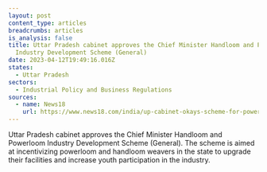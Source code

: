 ```yaml
---
layout: post
content_type: articles
breadcrumbs: articles
is_analysis: false
title: Uttar Pradesh cabinet approves the Chief Minister Handloom and Powerloom
  Industry Development Scheme (General)
date: 2023-04-12T19:49:16.016Z
states:
  - Uttar Pradesh
sectors:
  - Industrial Policy and Business Regulations
sources:
  - name: News18
    url: https://www.news18.com/india/up-cabinet-okays-scheme-for-powerloom-handloom-weavers-7476931.html
---
```

Uttar Pradesh cabinet approves the Chief Minister Handloom and Powerloom Industry Development Scheme (General). The scheme is aimed at incentivizing powerloom and handloom weavers in the state to upgrade their facilities and increase youth participation in the industry.